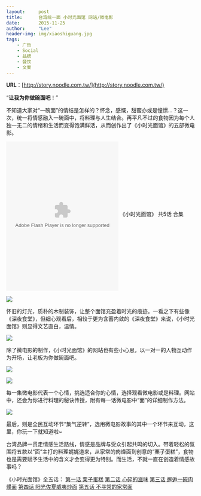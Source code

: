 ```yaml
---
layout:     post
title:      台湾统一面 小时光面馆 网站/微电影
date:       2015-11-25 
author:     "Lee"
header-img: img/xiaoshiguang.jpg
tags:
    - 广告
    - Social
    - 品牌
    - 餐饮
    - 文案
---
```


**URL**：[http://story.noodle.com.tw/](http://story.noodle.com.tw/)

“**让我为你做碗面吧**！”


不知道大家对“一碗面”的情结是怎样的？怀念，感慨，甜蜜亦或是憧憬...？这一次，统一将情感融入一碗面中，将料理与人生结合。再平凡不过的食物因为每个人独一无二的情绪和生活而变得饱满鲜活，从而创作出了《小时光面馆》的五部微电影。


<embed src="http://player.youku.com/player.php/sid/XODg5NjA5NjA0/v.swf" allowFullScreen="true" quality="high" width="auto" height="400" align="middle" allowScriptAccess="always" type="application/x-shockwave-flash">
《小时光面馆》 共5话 合集


![](http://7xo8he.com1.z0.glb.clouddn.com/20150209120533_34941.jpg)


怀旧的灯光，质朴的木制装饰，让整个面馆充盈着时光的痕迹。一看之下有些像《深夜食堂》，但细心观看后，相较于更为含蓄内敛的《深夜食堂》来说，《小时光面馆》则显得文艺直白，温情。

![](http://7xo8he.com1.z0.glb.clouddn.com/20150209120516_31052.jpg)


除了微电影的制作，《小时光面馆》的网站也有些小心思，以一对一的人物互动作为开场，让老板为你做碗面吧。


![](http://7xo8he.com1.z0.glb.clouddn.com/20150209120525_74241.jpg)

![](http://7xo8he.com1.z0.glb.clouddn.com/20150209120619_66686.jpg)


每一集微电影代表一个心情，挑选适合你的心情，选择观看微电影或是料理。网站中，还会为你进行料理的秘诀传授，附有每一话微电影中“面”的详细制作方法。


![](http://7xo8he.com1.z0.glb.clouddn.com/20150209120637_41279.jpg)



最后，则是全民互动环节“集气逆转”，选用微电影故事的其中一个环节来互动，这里，你玩一下就知道啦~


台湾品牌一贯走情感生活路线，情感是品牌与受众引起共鸣的切入。带着轻松的氛围将五款以“面”主打的料理娓娓道来，从家常的肉燥面到创意的“栗子蛋糕”，食物也是需要赋予生活中的含义才会变得更为特别。而生活，不就一直在创造着情感故事吗？



《小时光面馆》全五话：
[第一话 栗子蛋糕](http://v.youku.com/v_show/id_XODg5NjM2NTI0.html)
[第二话 心碎的滋味](http://v.youku.com/v_show/id_XODg5NjM3MTA0.html)
[第三话 邂逅一碗肉燥面](http://v.youku.com/v_show/id_XODg5NjM3NjY0.html)
[第四话 阳光佐夏威夷炒面](http://v.youku.com/v_show/id_XODcxMjk4MTgw.html?f=23402773)
[第五话 不寻常的家常面](http://v.youku.com/v_show/id_XODcxMzA4NTk2.html?f=23402773)
